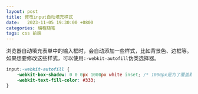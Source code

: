 ```yaml
---
layout: post
title: 修改input自动填充样式
date:   2023-11-05 19:30:00 +0800
categories: 编程随笔
tags: css 前端
---
```


浏览器自动填充表单中的输入框时，会自动添加一些样式，比如背景色、边框等。如果想要修改这些样式，可以使用`:-webkit-autofill`伪类选择器。

```css
input:-webkit-autofill {
    -webkit-box-shadow: 0 0 0px 1000px white inset; /* 1000px是为了覆盖默认样式 */
    -webkit-text-fill-color: #333; 
}
```
